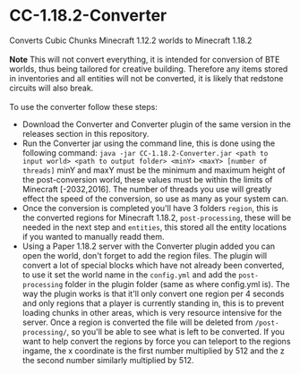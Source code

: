 # CC-1.18.2-Converter
Converts Cubic Chunks Minecraft 1.12.2 worlds to Minecraft 1.18.2\
\
**Note** This will not convert everything, it is intended for conversion of BTE worlds, thus being tailored for creative building. Therefore any items stored in inventories and all entities will not be converted, it is likely that redstone circuits will also break.\
\
To use the converter follow these steps:
- Download the Converter and Converter plugin of the same version in the releases section in this repository.
- Run the Converter jar using the command line, this is done using the following command: `java -jar CC-1.18.2-Converter.jar <path to input world> <path to output folder> <minY> <maxY> [number of threads]` minY and maxY must be the minimum and maximum height of the post-conversion world, these values must be within the limits of Minecraft [-2032,2016]. The number of threads you use will greatly effect the speed of the conversion, so use as many as your system can.
- Once the conversion is completed you'll have 3 folders `region`, this is the converted regions for Minecraft 1.18.2, `post-processing`, these will be needed in the next step and `entities`, this stored all the entity locations if you wanted to manually readd them.
- Using a Paper 1.18.2 server with the Converter plugin added you can open the world, don't forget to add the region files. The plugin will convert a lot of special blocks which have not already been converted, to use it set the world name in the `config.yml` and add the `post-processing` folder in the plugin folder (same as where config.yml is). The way the plugin works is that it'll only convert one region per 4 seconds and only regions that a player is currently standing in, this is to prevent loading chunks in other areas, which is very resource intensive for the server. Once a region is converted the file will be deleted from `/post-processing/`, so you'll be able to see what is left to be converted. If you want to help convert the regions by force you can teleport to the regions ingame, the x coordinate is the first number multiplied by 512 and the z the second number similarly multiplied by 512.
